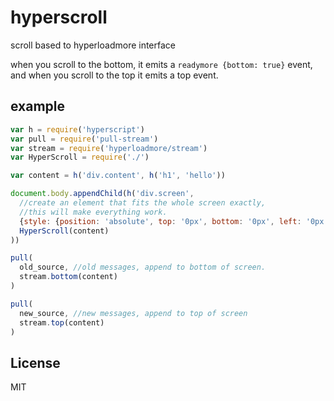 # hyperscroll

scroll based to hyperloadmore interface

when you scroll to the bottom, it emits a `readymore {bottom: true}` event,
and when you scroll to the top it emits a top event.

## example

``` js
var h = require('hyperscript')
var pull = require('pull-stream')
var stream = require('hyperloadmore/stream')
var HyperScroll = require('./')

var content = h('div.content', h('h1', 'hello'))

document.body.appendChild(h('div.screen',
  //create an element that fits the whole screen exactly,
  //this will make everything work.
  {style: {position: 'absolute', top: '0px', bottom: '0px', left: '0px', right: '0px'}},
  HyperScroll(content)
))

pull(
  old_source, //old messages, append to bottom of screen.
  stream.bottom(content)
)

pull(
  new_source, //new messages, append to top of screen
  stream.top(content)
)

```

## License

MIT





